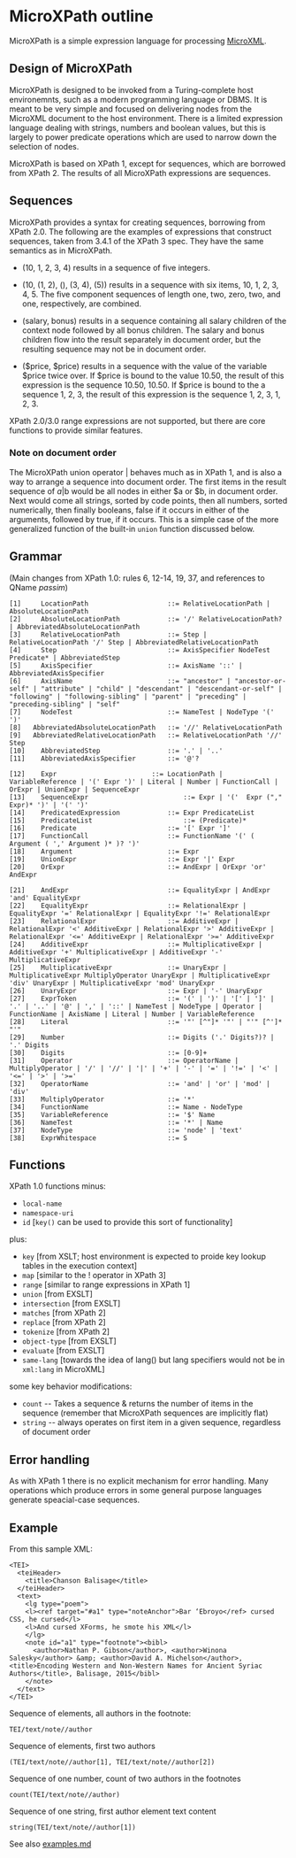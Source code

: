 # MicroXPath outline

MicroXPath is a simple expression language for processing [MicroXML](https://www.w3.org/community/microxml/).

## Design of MicroXPath

MicroXPath is designed to be invoked from a Turing-complete host environemnts, such as a modern programming language or DBMS. It is meant to be very simple and focused on delivering nodes from the MicroXML document to the host environment. There is a limited expression language dealing with strings, numbers and boolean values, but this is largely to power predicate operations which are used to narrow down the selection of nodes.

MicroXPath is based on XPath 1, except for sequences, which are borrowed from XPath 2. The results of all MicroXPath expressions are sequences.

## Sequences

MicroXPath provides a syntax for creating sequences, borrowing from XPath 2.0. The following are the examples of expressions that construct sequences, taken from 3.4.1 of the XPath 3 spec. They have the same semantics as in MicroXPath.

* (10, 1, 2, 3, 4) results in a sequence of five integers.

* (10, (1, 2), (), (3, 4), (5)) results in a sequence with six items, 10, 1, 2, 3, 4, 5. The five component sequences of length one, two, zero, two, and one, respectively, are combined.

* (salary, bonus) results in a sequence containing all salary children of the context node followed by all bonus children. The salary and bonus children flow into the result separately in document order, but the resulting sequence may not be in document order.

* ($price, $price) results in a sequence with the value of the variable $price twice over. If $price is bound to the value 10.50, the result of this expression is the sequence 10.50, 10.50. If $price is bound to the a sequence 1, 2, 3, the result of this expression is the sequence 1, 2, 3, 1, 2, 3.

XPath 2.0/3.0 range expressions are not supported, but there are core functions to provide similar features.

### Note on document order

The MicroXPath union operator | behaves much as in XPath 1, and is also a way to arrange a sequence into document order. The first items in the result sequence of $a|$b would be all nodes in either $a or $b, in document order. Next would come all strings, sorted by code points, then all numbers, sorted numerically, then finally booleans, false if it occurs in either of the arguments, followed by true, if it occurs. This is a simple case of the more generalized function of the built-in `union` function discussed below.

## Grammar

(Main changes from XPath 1.0: rules 6, 12-14, 19, 37, and references to QName *passim*)

	[1]		LocationPath					::= RelativeLocationPath | AbsoluteLocationPath	
	[2]		AbsoluteLocationPath			::= '/' RelativeLocationPath? | AbbreviatedAbsoluteLocationPath	
	[3]		RelativeLocationPath			::=	Step | RelativeLocationPath '/' Step | AbbreviatedRelativeLocationPath
	[4]		Step							::=	AxisSpecifier NodeTest Predicate* | AbbreviatedStep	
	[5]		AxisSpecifier					::=	AxisName '::' | AbbreviatedAxisSpecifier
	[6]		AxisName						::=	"ancestor" | "ancestor-or-self" | "attribute" | "child" | "descendant" | "descendant-or-self" | "following" | "following-sibling" | "parent" | "preceding" | "preceding-sibling" | "self"
	[7]		NodeTest						::=	NameTest | NodeType '(' ')'
	[8]   AbbreviatedAbsoluteLocationPath	::=	'//' RelativeLocationPath	
	[9]   AbbreviatedRelativeLocationPath	::=	RelativeLocationPath '//' Step	
	[10]	AbbreviatedStep					::=	'.' | '..'
	[11]	AbbreviatedAxisSpecifier		::=	'@'?

	[12]	Expr						::=	LocationPath | VariableReference | '(' Expr ')' | Literal | Number | FunctionCall | OrExpr | UnionExpr | SequenceExpr
	[13]	SequenceExpr						::= Expr | '('	Expr ("," Expr)* ')' | '(' ')'
	[14]	PredicatedExpression			::=	Expr PredicateList
	[15]	PredicateList						::=	(Predicate)*
	[16]	Predicate						::=	'[' Expr ']'
	[17]	FunctionCall					::=	FunctionName '(' ( Argument ( ',' Argument )* )? ')'	
	[18]	Argument						::=	Expr
	[19]	UnionExpr						::=	Expr '|' Expr
	[20]	OrExpr							::=	AndExpr | OrExpr 'or' AndExpr

	[21]	AndExpr							::=	EqualityExpr | AndExpr 'and' EqualityExpr
	[22]	EqualityExpr					::=	RelationalExpr | EqualityExpr '=' RelationalExpr | EqualityExpr '!=' RelationalExpr
	[23]	RelationalExpr					::=	AdditiveExpr | RelationalExpr '<' AdditiveExpr | RelationalExpr '>' AdditiveExpr | RelationalExpr '<=' AdditiveExpr | RelationalExpr '>=' AdditiveExpr
	[24]	AdditiveExpr					::=	MultiplicativeExpr | AdditiveExpr '+' MultiplicativeExpr | AdditiveExpr '-' MultiplicativeExpr
	[25]	MultiplicativeExpr				::=	UnaryExpr | MultiplicativeExpr MultiplyOperator UnaryExpr | MultiplicativeExpr 'div' UnaryExpr | MultiplicativeExpr 'mod' UnaryExpr
	[26]	UnaryExpr						::=	Expr | '-' UnaryExpr
	[27]	ExprToken						::=	'(' | ')' | '[' | ']' | '.' | '..' | '@' | ',' | '::' | NameTest | NodeType | Operator | FunctionName | AxisName | Literal | Number | VariableReference
	[28]	Literal							::=	'"' [^"]* '"' | "'" [^']* "'"
	[29]	Number							::=	Digits ('.' Digits?)? | '.' Digits
	[30]	Digits							::=	[0-9]+
	[31]	Operator						::=	OperatorName | MultiplyOperator | '/' | '//' | '|' | '+' | '-' | '=' | '!=' | '<' | '<=' | '>' | '>='
	[32]	OperatorName					::=	'and' | 'or' | 'mod' | 'div'
	[33]	MultiplyOperator				::=	'*'
	[34]	FunctionName					::=	Name - NodeType
	[35]	VariableReference				::=	'$' Name
	[36]	NameTest						::=	'*' | Name
	[37]	NodeType						::=	'node' | 'text'
	[38]	ExprWhitespace					::=	S

## Functions

XPath 1.0 functions minus:

* `local-name`
* `namespace-uri`
* `id` [`key()` can be used to provide this sort of functionality]

plus:

* `key` [from XSLT; host environment is expected to proide key lookup tables in the execution context]
* `map` [similar to the ! operator in XPath 3]
* `range` [similar to range expressions in XPath 1]
* `union` [from EXSLT]
* `intersection` [from EXSLT]
* `matches` [from XPath 2]
* `replace` [from XPath 2]
* `tokenize` [from XPath 2]
* `object-type` [from EXSLT]
* `evaluate` [from EXSLT]
* `same-lang` [towards the idea of lang() but lang specifiers would not be in `xml:lang` in MicroXML]

some key behavior modifications:

* `count` -- Takes a sequence & returns the number of items in the sequence (remember that MicroXPath sequences are implicitly flat)
* `string` -- always operates on first item in a given sequence, regardless of document order

## Error handling

As with XPath 1 there is no explicit mechanism for error handling. Many operations which produce errors in some general purpose languages generate speacial-case sequences.

## Example

From this sample XML:

    <TEI>
      <teiHeader>
        <title>Chanson Balisage</title>
      </teiHeader>
      <text>
        <lg type="poem">
        <l><ref target="#a1" type="noteAnchor">Bar ‘Ebroyo</ref> cursed CSS, he cursed</l>
        <l>And cursed XForms, he smote his XML</l>
        </lg>
        <note id="a1" type="footnote"><bibl>
          <author>Nathan P. Gibson</author>, <author>Winona Salesky</author> &amp; <author>David A. Michelson</author>, <title>Encoding Western and Non-Western Names for Ancient Syriac Authors</title>, Balisage, 2015</bibl>
        </note>
      </text>
    </TEI>

Sequence of elements, all authors in the footnote:

    TEI/text/note//author

Sequence of elements, first two authors

    (TEI/text/note//author[1], TEI/text/note//author[2])

Sequence of one number, count of two authors in the footnotes

    count(TEI/text/note//author)

Sequence of one string, first author element text content

    string(TEI/text/note//author[1])

See also [examples.md](https://github.com/uogbuji/MicroXPath/blob/master/examples.md)

